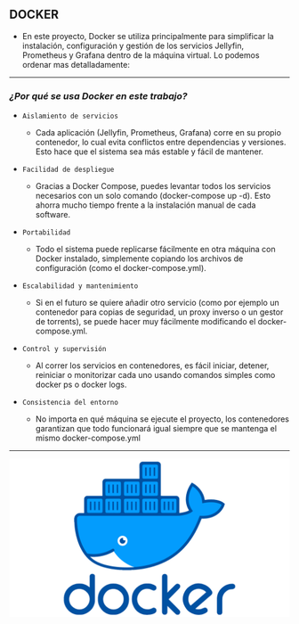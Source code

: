 ## DOCKER

- En este proyecto, Docker se utiliza principalmente para simplificar la instalación, configuración y gestión de los servicios Jellyfin, Prometheus y Grafana dentro de la máquina virtual. Lo podemos ordenar mas detalladamente:

---

### *¿Por qué se usa Docker en este trabajo?*

- `Aislamiento de servicios`
    - Cada aplicación (Jellyfin, Prometheus, Grafana) corre en su propio contenedor, lo cual evita conflictos entre dependencias y versiones. Esto hace que el sistema sea más estable y fácil de mantener.

- `Facilidad de despliegue`
    - Gracias a Docker Compose, puedes levantar todos los servicios necesarios con un solo comando (docker-compose up -d). Esto ahorra mucho tiempo frente a la instalación manual de cada software.

- `Portabilidad`
    - Todo el sistema puede replicarse fácilmente en otra máquina con Docker instalado, simplemente copiando los archivos de configuración (como el docker-compose.yml).

- `Escalabilidad y mantenimiento`
    - Si en el futuro se quiere añadir otro servicio (como por ejemplo un contenedor para copias de seguridad, un proxy inverso o un gestor de torrents), se puede hacer muy fácilmente modificando el docker-compose.yml.

- `Control y supervisión`
    - Al correr los servicios en contenedores, es fácil iniciar, detener, reiniciar o monitorizar cada uno usando comandos simples como docker ps o docker logs.

- `Consistencia del entorno`
    - No importa en qué máquina se ejecute el proyecto, los contenedores garantizan que todo funcionará igual siempre que se mantenga el mismo docker-compose.yml

---

![DOCKER](/MainFolder/img/docker.png)

